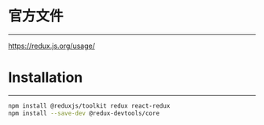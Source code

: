 # 官方文件

---

https://redux.js.org/usage/

# Installation

---

```sh
npm install @reduxjs/toolkit redux react-redux
npm install --save-dev @redux-devtools/core
```